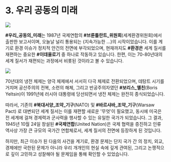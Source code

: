 # 3. 우리 공동의 미래

![](https://reader011.staticloud.net/reader011/html5/20190104/55a26c261a28ab3d4a8b47a2/bg1.png)

**\#우리\_공동의\_미래**는 1987년 국제연합의 **\#브룬틀란트\_위원회**\(세계환경위원회\)에서 출판한 보고서이며, 오늘날 널리 통용되는 {지속가능한 ...}의 시작이었습니다. 이를 계기로 환경 이슈가 정치적 안건의 전면에 부각되었으며, 현재까지도 **\#환경은** 세계 질서를 재편하는 중요한 **\#이데올로기** 중 하나로 작동하고 있습니다. 한편, 이는 70-80년대의 세계 질서가 재편되는 과정에서 비롯된 것이라고 볼 수 있습니다. 



![](https://t1.daumcdn.net/cfile/tistory/0269DD4D5121FECB05)

70년대의 냉전 체제는 양극 체제에서 서서히 다극 체제로 전환되었으며, 데탕트 시기를 거치며 공산주의의 전복, 소련의 해체, 그리고 반공주의자였던 **\#보리스\_옐친**\(Boris Yeltsin\)이 1991년에 러시아 대통령에 당선되면서 냉전 체제는 완전히 종식되었습니다.

따라서, 기존의 **\#북대서양\_조약\_기구**\(NATO\) 및 **\#바르샤바\_조약\_기구**\(Warsaw Pact\) 로 대변되던 세계 질서는 이를 재편할 새로운 '무엇'이 필요했고, 동시에 미국은 전 세계에 걸쳐 경제력과 군사력을 행사할 수 있는 유일한 국가가 되었습니다. 그 결과, 1945년 10월 24일 창설된 **\#국제연합**\(United Nation\)은 국제 협력을 증진하고 인류 역사상 가장 큰 규모의 국가간 연합체로서, 세계 질서의 전면에 등장하게 된 것입니다.

하지만, 최근 이슈가 된 다음의 사건을 계기로, 환경 문제는 단지 국가 간 의 정치, 외교, 경제에만 국한된 문제가 아니라 우리 개개인의 현실 속에 깊게 관여된, 그리고 논쟁적으로 깊이 고민하고 성찰해야 될 문제임을 통해 확인할 수 있었습니다.

## 

